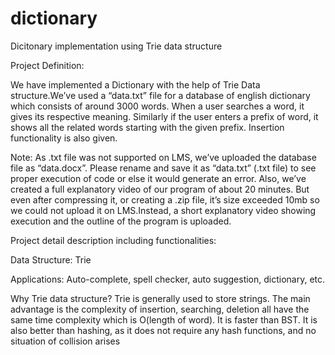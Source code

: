 # dictionary
Dicitonary implementation using Trie data structure



Project Definition:

We have implemented a Dictionary with the help of Trie Data structure.We’ve used a
“data.txt” file for a database of english dictionary which consists of around 3000 words.
When a user searches a word, it gives its respective meaning. Similarly if the user enters a
prefix of word, it shows all the related words starting with the given prefix. Insertion
functionality is also given.

Note: As .txt file was not supported on LMS, we’ve uploaded the database file as
“data.docx”. Please rename and save it as “data.txt” (.txt file) to see proper execution of
code or else it would generate an error.
Also, we’ve created a full explanatory video of our program of about 20 minutes. But even
after compressing it, or creating a .zip file, it’s size exceeded 10mb so we could not upload it
on LMS.Instead, a short explanatory video showing execution and the outline of the program
is uploaded.

Project detail description including functionalities:

Data Structure: Trie

Applications: Auto-complete, spell checker, auto suggestion, dictionary, etc.

Why Trie data structure?
Trie is generally used to store strings. The main advantage is the complexity of insertion,
searching, deletion all have the same time complexity which is O(length of word). It is faster
than BST. It is also better than hashing, as it does not require any hash functions, and no
situation of collision arises
